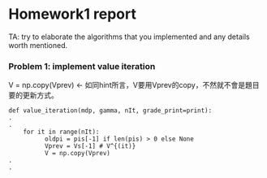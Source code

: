 # Homework1 report

TA: try to elaborate the algorithms that you implemented and any details worth mentioned.

### Problem 1: implement value iteration
V = np.copy(Vprev) <- 如同hint所言，V要用Vprev的copy，不然就不會是題目要的更新方式。
```
def value_iteration(mdp, gamma, nIt, grade_print=print):
.
.
    for it in range(nIt):
          oldpi = pis[-1] if len(pis) > 0 else None
          Vprev = Vs[-1] # V^{(it)}
          V = np.copy(Vprev)
.
.
```
